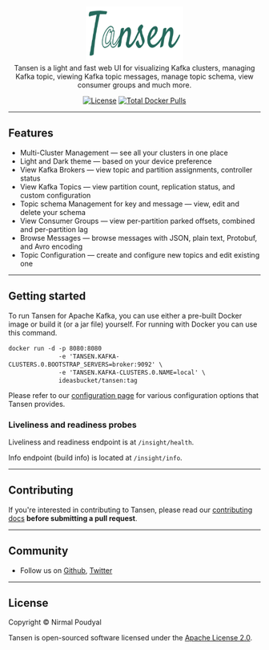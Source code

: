 <p align="center" style="height: 100px">
    <picture>
        <source media="(prefers-color-scheme: dark)" srcset="https://raw.githubusercontent.com/ideasbucketlabs/tansen/main/documentation/images/logo-dark.svg">
        <source media="(prefers-color-scheme: light)" srcset="https://raw.githubusercontent.com/ideasbucketlabs/tansen/main/documentation/images/logo-light.svg">
        <img alt="Tansen" src="https://raw.githubusercontent.com/ideasbucketlabs/tansen/main/documentation/images/logo-light.svg" width="194" height="108" style="max-width: 100%;">
    </picture>
</p>

<p align="center">
  Tansen is a light and fast web UI for visualizing Kafka clusters, managing Kafka topic, viewing Kafka topic messages, manage topic schema, view consumer groups and much more.
</p>


<p align="center">
    <a href="https://github.com/ideasbucketlabs/tansen/blob/main/LICENSE"><img src="https://img.shields.io/badge/License-Apache%202.0-blue.svg" alt="License"></a>
    <a href="https://hub.docker.com/r/ideasbucket/tansen"><img src="https://img.shields.io/docker/pulls/ideasbucket/tansen" alt="Total Docker Pulls"></a>
</p>

---
## Features

* Multi-Cluster Management — see all your clusters in one place
* Light and Dark theme — based on your device preference
* View Kafka Brokers — view topic and partition assignments, controller status
* View Kafka Topics — view partition count, replication status, and custom configuration
* Topic schema Management for key and message — view, edit and delete your schema
* View Consumer Groups — view per-partition parked offsets, combined and per-partition lag
* Browse Messages — browse messages with JSON, plain text, Protobuf, and Avro encoding
* Topic Configuration — create and configure new topics and edit existing one

---

## Getting started ##

To run Tansen for Apache Kafka, you can use either a pre-built Docker image or build it (or a jar file) yourself. For running with Docker you can use this command.
```shell
docker run -d -p 8080:8080
              -e 'TANSEN.KAFKA-CLUSTERS.0.BOOTSTRAP_SERVERS=broker:9092' \
              -e 'TANSEN.KAFKA-CLUSTERS.0.NAME=local' \
              ideasbucket/tansen:tag
```

Please refer to our [configuration page](https://github.com/ideasbucketlabs/tansen/blob/main/documentation/configuration.md) for various configuration options that Tansen provides.


### Liveliness and readiness probes

Liveliness and readiness endpoint is at `/insight/health`.

Info endpoint (build info) is located at `/insight/info`.

___

## Contributing
If you're interested in contributing to Tansen, please read our [contributing docs](https://github.com/ideasbucketlabs/tansen/blob/main/documentation/CONTRIBUTING.md) **before submitting a pull request**.

---
## Community
* Follow us on [Github](https://github.com/ideasbucketlabs/tansen), [Twitter](https://twitter.com/myideasbucket)

---
## License
Copyright © Nirmal Poudyal

Tansen is open-sourced software licensed under the [Apache License 2.0](LICENSE).
